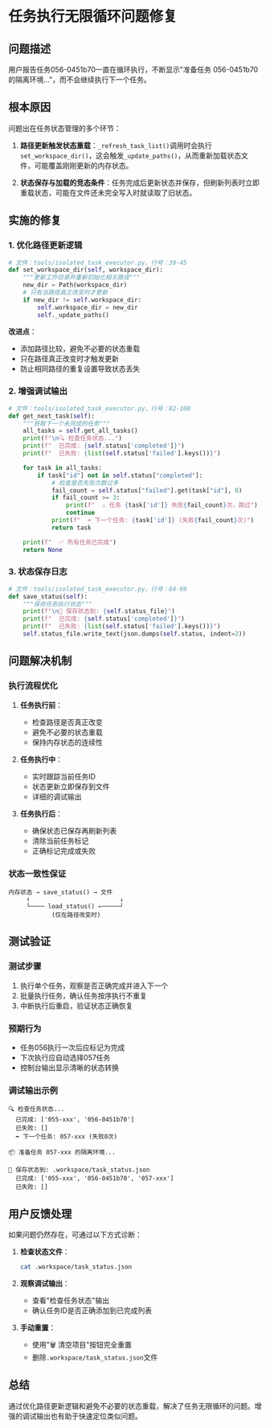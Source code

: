 # 任务执行无限循环问题修复

## 问题描述

用户报告任务056-0451b70一直在循环执行，不断显示"准备任务 056-0451b70 的隔离环境..."，而不会继续执行下一个任务。

## 根本原因

问题出在任务状态管理的多个环节：

1. **路径更新触发状态重载**：`_refresh_task_list()`调用时会执行`set_workspace_dir()`，这会触发`_update_paths()`，从而重新加载状态文件，可能覆盖刚刚更新的内存状态。

2. **状态保存与加载的竞态条件**：任务完成后更新状态并保存，但刷新列表时立即重载状态，可能在文件还未完全写入时就读取了旧状态。

## 实施的修复

### 1. 优化路径更新逻辑

```python
# 文件：tools/isolated_task_executor.py，行号：39-45
def set_workspace_dir(self, workspace_dir):
    """更新工作目录并重新初始化相关路径"""
    new_dir = Path(workspace_dir)
    # 只有当路径真正改变时才更新
    if new_dir != self.workspace_dir:
        self.workspace_dir = new_dir
        self._update_paths()
```

**改进点**：
- 添加路径比较，避免不必要的状态重载
- 只在路径真正改变时才触发更新
- 防止相同路径的重复设置导致状态丢失

### 2. 增强调试输出

```python
# 文件：tools/isolated_task_executor.py，行号：82-100
def get_next_task(self):
    """获取下一个未完成的任务"""
    all_tasks = self.get_all_tasks()
    print(f"\n🔍 检查任务状态...")
    print(f"  已完成: {self.status['completed']}")
    print(f"  已失败: {list(self.status['failed'].keys())}")

    for task in all_tasks:
        if task["id"] not in self.status["completed"]:
            # 检查是否失败次数过多
            fail_count = self.status["failed"].get(task["id"], 0)
            if fail_count >= 3:
                print(f"  ⚠️ 任务 {task['id']} 失败{fail_count}次，跳过")
                continue
            print(f"  ➡️ 下一个任务: {task['id']} (失败{fail_count}次)")
            return task

    print(f"  ✅ 所有任务已完成")
    return None
```

### 3. 状态保存日志

```python
# 文件：tools/isolated_task_executor.py，行号：64-69
def save_status(self):
    """保存任务执行状态"""
    print(f"\n💾 保存状态到: {self.status_file}")
    print(f"  已完成: {self.status['completed']}")
    print(f"  已失败: {list(self.status['failed'].keys())}")
    self.status_file.write_text(json.dumps(self.status, indent=2))
```

## 问题解决机制

### 执行流程优化

1. **任务执行前**：
   - 检查路径是否真正改变
   - 避免不必要的状态重载
   - 保持内存状态的连续性

2. **任务执行中**：
   - 实时跟踪当前任务ID
   - 状态更新立即保存到文件
   - 详细的调试输出

3. **任务执行后**：
   - 确保状态已保存再刷新列表
   - 清除当前任务标记
   - 正确标记完成或失败

### 状态一致性保证

```
内存状态 → save_status() → 文件
     ↑                         ↓
     └──── load_status() ←─────┘
            (仅在路径改变时)
```

## 测试验证

### 测试步骤

1. 执行单个任务，观察是否正确完成并进入下一个
2. 批量执行任务，确认任务按序执行不重复
3. 中断执行后重启，验证状态正确恢复

### 预期行为

- 任务056执行一次后应标记为完成
- 下次执行应自动选择057任务
- 控制台输出显示清晰的状态转换

### 调试输出示例

```
🔍 检查任务状态...
  已完成: ['055-xxx', '056-0451b70']
  已失败: []
  ➡️ 下一个任务: 057-xxx (失败0次)

📦 准备任务 057-xxx 的隔离环境...

💾 保存状态到: .workspace/task_status.json
  已完成: ['055-xxx', '056-0451b70', '057-xxx']
  已失败: []
```

## 用户反馈处理

如果问题仍然存在，可通过以下方式诊断：

1. **检查状态文件**：
   ```bash
   cat .workspace/task_status.json
   ```

2. **观察调试输出**：
   - 查看"检查任务状态"输出
   - 确认任务ID是否正确添加到已完成列表

3. **手动重置**：
   - 使用"🗑️ 清空项目"按钮完全重置
   - 删除`.workspace/task_status.json`文件

## 总结

通过优化路径更新逻辑和避免不必要的状态重载，解决了任务无限循环的问题。增强的调试输出也有助于快速定位类似问题。